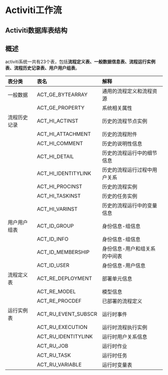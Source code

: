 # Activiti工作流

## Activiti数据库表结构

## 概述

activiti系统一共有23个表，包括**流程定义表、一般数据信息表、流程运行实例表、流程历史记录表、用户用户组表**。

| **表分类** | **表名** | **解释** |
| :--- | :--- | :--- |
| 一般数据 | ACT\_GE\_BYTEARRAY | 通用的流程定义和流程资源 |
|  | ACT\_GE\_PROPERTY | 系统相关属性 |
| 流程历史记录 | ACT\_HI\_ACTINST | 历史的流程节点实例 |
|  | ACT\_HI\_ATTACHMENT | 历史的流程附件 |
|  | ACT\_HI\_COMMENT | 历史的说明性信息 |
|  | ACT\_HI\_DETAIL | 历史的流程运行中的细节信息 |
|  | ACT\_HI\_IDENTITYLINK | 历史的流程运行过程中用户关系 |
|  | ACT\_HI\_PROCINST | 历史的流程实例 |
|  | ACT\_HI\_TASKINST | 历史的任务实例 |
|  | ACT\_HI\_VARINST | 历史的流程运行中的变量信息 |
| 用户用户组表 | ACT\_ID\_GROUP | 身份信息-组信息 |
|  | ACT\_ID\_INFO | 身份信息-组信息 |
|  | ACT\_ID\_MEMBERSHIP | 身份信息-用户和组关系的中间表 |
|  | ACT\_ID\_USER | 身份信息-用户信息 |
| 流程定义表 | ACT\_RE\_DEPLOYMENT | 部署单元信息 |
|  | ACT\_RE\_MODEL | 模型信息 |
|  | ACT\_RE\_PROCDEF | 已部署的流程定义 |
| 运行实例表 | ACT\_RU\_EVENT\_SUBSCR | 运行时事件 |
|  | ACT\_RU\_EXECUTION | 运行时流程执行实例 |
|  | ACT\_RU\_IDENTITYLINK | 运行时用户关系信息 |
|  | ACT\_RU\_JOB | 运行时作业 |
|  | ACT\_RU\_TASK | 运行时任务 |
|  | ACT\_RU\_VARIABLE | 运行时变量表 |




